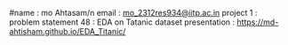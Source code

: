 #name : mo Ahtasam/n
email : mo_2312res934@iitp.ac.in
project 1 : problem statement 48 : EDA on Tatanic dataset 
presentation : https://md-ahtisham.github.io/EDA_Titanic/
